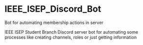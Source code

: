 # IEEE_ISEP_Discord_Bot
Bot for automating membership actions in server

IEEE ISEP Student Branch Discord server bot for automating some processes like creating channels, roles or just getting information